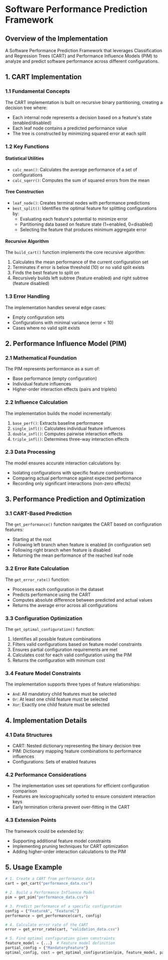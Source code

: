 # Software Performance Prediction Framework

## Overview of the Implementation

A Software Performance Prediction Framework that leverages Classification and Regression Trees (CART) and Performance Influence Models (PIM) to analyze and predict software performance across different configurations.

## 1. CART Implementation

### 1.1 Fundamental Concepts

The CART implementation is built on recursive binary partitioning, creating a decision tree where:
- Each internal node represents a decision based on a feature's state (enabled/disabled)
- Each leaf node contains a predicted performance value
- The tree is constructed by minimizing squared error at each split

### 1.2 Key Functions

#### Statistical Utilities
- `calc_mean()`: Calculates the average performance of a set of configurations
- `calc_sqerr()`: Computes the sum of squared errors from the mean

#### Tree Construction
- `leaf_node()`: Creates terminal nodes with performance predictions
- `best_split()`: Identifies the optimal feature for splitting configurations by:
  - Evaluating each feature's potential to minimize error
  - Partitioning data based on feature state (1=enabled, 0=disabled)
  - Selecting the feature that produces minimum aggregate error

#### Recursive Algorithm
The `build_cart()` function implements the core recursive algorithm:
1. Calculates the mean performance of the current configuration set
2. Terminates if error is below threshold (10) or no valid split exists
3. Finds the best feature to split on
4. Recursively builds left subtree (feature enabled) and right subtree (feature disabled)

### 1.3 Error Handling

The implementation handles several edge cases:
- Empty configuration sets
- Configurations with minimal variance (error < 10)
- Cases where no valid split exists

## 2. Performance Influence Model (PIM)

### 2.1 Mathematical Foundation

The PIM represents performance as a sum of:
- Base performance (empty configuration)
- Individual feature influences
- Higher-order interaction effects (pairs and triplets)

### 2.2 Influence Calculation

The implementation builds the model incrementally:
1. `base_perf()`: Extracts baseline performance
2. `single_infl()`: Calculates individual feature influences
3. `double_infl()`: Computes pairwise interaction effects
4. `triple_infl()`: Determines three-way interaction effects

### 2.3 Data Processing

The model ensures accurate interaction calculations by:
- Isolating configurations with specific feature combinations
- Comparing actual performance against expected performance
- Recording only significant interactions (non-zero effects)

## 3. Performance Prediction and Optimization

### 3.1 CART-Based Prediction

The `get_performance()` function navigates the CART based on configuration features:
- Starting at the root
- Following left branch when feature is enabled (in configuration set)
- Following right branch when feature is disabled
- Returning the mean performance of the reached leaf node

### 3.2 Error Rate Calculation

The `get_error_rate()` function:
- Processes each configuration in the dataset
- Predicts performance using the CART
- Computes absolute difference between predicted and actual values
- Returns the average error across all configurations

### 3.3 Configuration Optimization

The `get_optimal_configuration()` function:
1. Identifies all possible feature combinations
2. Filters valid configurations based on feature model constraints
3. Ensures partial configuration requirements are met
4. Calculates cost for each valid configuration using the PIM
5. Returns the configuration with minimum cost

### 3.4 Feature Model Constraints

The implementation supports three types of feature relationships:
- `And`: All mandatory child features must be selected
- `Or`: At least one child feature must be selected
- `Xor`: Exactly one child feature must be selected

## 4. Implementation Details

### 4.1 Data Structures

- CART: Nested dictionary representing the binary decision tree
- PIM: Dictionary mapping feature combinations to performance influences
- Configurations: Sets of enabled features

### 4.2 Performance Considerations

- The implementation uses set operations for efficient configuration comparison
- Features are lexicographically sorted to ensure consistent interaction keys
- Early termination criteria prevent over-fitting in the CART

### 4.3 Extension Points

The framework could be extended by:
- Supporting additional feature model constraints
- Implementing pruning techniques for CART optimization
- Adding higher-order interaction calculations to the PIM

## 5. Usage Example

```python
# 1. Create a CART from performance data
cart = get_cart("performance_data.csv")

# 2. Build a Performance Influence Model
pim = get_pim("performance_data.csv")

# 3. Predict performance of a specific configuration
config = {"FeatureA", "FeatureC"}
performance = get_performance(cart, config)

# 4. Calculate error rate of the CART
error = get_error_rate(cart, "validation_data.csv")

# 5. Find optimal configuration given constraints
feature_model = {...}  # Feature model definition
partial_config = {"MandatoryFeature"}
optimal_config, cost = get_optimal_configuration(pim, feature_model, partial_config)
```
